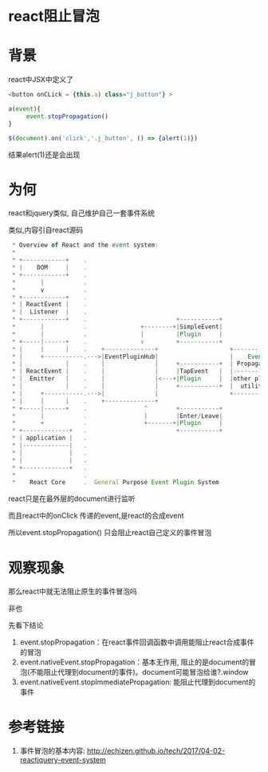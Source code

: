 # react阻止冒泡

# 背景

react中JSX中定义了

```javascript
<button onCLick = {this.a) class="j_button"} >
```

```javascript
a(event){
     event.stopPropagation()
}

$(document).on('click','.j_button', () => {alert(1)})
```

结果alert(1)还是会出现

# 为何

react和jquery类似, 自己维护自己一套事件系统

类似,内容引自react源码

```javascript
 * Overview of React and the event system:
 *
 * +------------+    .
 * |    DOM     |    .
 * +------------+    .
 *       |           .
 *       v           .
 * +------------+    .
 * | ReactEvent |    .
 * |  Listener  |    .
 * +------------+    .                         +-----------+
 *       |           .               +--------+|SimpleEvent|
 *       |           .               |         |Plugin     |
 * +-----|------+    .               v         +-----------+
 * |     |      |    .    +--------------+                    +------------+
 * |     +-----------.--->|EventPluginHub|                    |    Event   |
 * |            |    .    |              |     +-----------+  | Propagators|
 * | ReactEvent |    .    |              |     |TapEvent   |  |------------|
 * |  Emitter   |    .    |              |<---+|Plugin     |  |other plugin|
 * |            |    .    |              |     +-----------+  |  utilities |
 * |     +-----------.--->|              |                    +------------+
 * |     |      |    .    +--------------+
 * +-----|------+    .                ^        +-----------+
 *       |           .                |        |Enter/Leave|
 *       +           .                +-------+|Plugin     |
 * +-------------+   .                         +-----------+
 * | application |   .
 * |-------------|   .
 * |             |   .
 * |             |   .
 * +-------------+   .
 *                   .
 *    React Core     .  General Purpose Event Plugin System
```

react只是在最外层的document进行监听

而且react中的onClick 传递的event,是react的合成event

所以event.stopPropagation() 只会阻止react自己定义的事件冒泡

# 观察现象

那么react中就无法阻止原生的事件冒泡吗

非也

先看下结论

1. event.stopPropagation：在react事件回调函数中调用能阻止react合成事件的冒泡
2. event.nativeEvent.stopPropagation：基本无作用, 阻止的是document的冒泡(不能阻止代理到document的事件)。document可能冒泡给谁?.window
3. event.nativeEvent.stopImmediatePropagation: 能阻止代理到document的事件

# 参考链接

1. 事件冒泡的基本内容: http://echizen.github.io/tech/2017/04-02-reactjquery-event-system